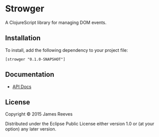 # Strowger

A ClojureScript library for managing DOM events.

## Installation

To install, add the following dependency to your project file:

    [strowger "0.1.0-SNAPSHOT"]

## Documentation

* [API Docs](http://weavejester.github.io/strowger/strowger.core.html)

## License

Copyright © 2015 James Reeves

Distributed under the Eclipse Public License either version 1.0 or (at
your option) any later version.
